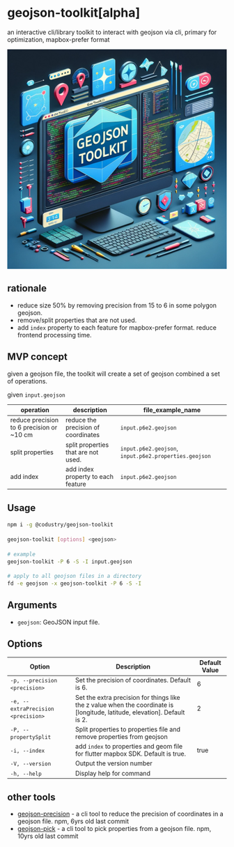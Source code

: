 # geojson-toolkit[alpha]

an interactive cli/library toolkit to interact with geojson via cli, primary for optimization, mapbox-prefer format

![cover](assets/cover.webp)

## rationale

- reduce size 50% by removing precision from 15 to 6 in some polygon geojson.
- remove/split properties that are not used.
- add `index` property to each feature for mapbox-prefer format. reduce frontend processing time.

## MVP concept

given a geojson file, the toolkit will create a set of geojson combined a set of operations.

given `input.geojson`

| operation                                 | description                         | file_example_name                                     |
| ----------------------------------------- | ----------------------------------- | ----------------------------------------------------- |
| reduce precision to 6 precision or ~10 cm | reduce the precision of coordinates | `input.p6e2.geojson`                                  |
| split properties                          | split properties that are not used. | `input.p6e2.geojson`, `input.p6e2.properties.geojson` |
| add index                                 | add index property to each feature  | `input.p6e2.geojson`                                  |

## Usage

```sh
npm i -g @codustry/geojson-toolkit

geojson-toolkit [options] <geojson>

# example
geojson-toolkit -P 6 -S -I input.geojson

# apply to all geojson files in a directory
fd -e geojson -x geojson-toolkit -P 6 -S -I 
```

## Arguments

- `geojson`: GeoJSON input file.

## Options

| Option                      | Description                                                                 | Default Value |
| --------------------------- | --------------------------------------------------------------------------- | ------------- |
| `-p, --precision <precision>` | Set the precision of coordinates. Default is 6.                                           | 6             |
| `-e, --extraPrecision <precision>` | Set the extra precision for things like the z value when the coordinate is [longitude, latitude, elevation]. Default is 2. | 2             |
| `-P, --propertySplit`               | Split properties to properties file and remove properties from geojson       |               |
| `-i, --index`          | add `index` to properties and geom file for flutter mapbox SDK.  Default is true.                       | true          |
| `-V, --version`             | Output the version number                                                   |               |
| `-h, --help`                | Display help for command                                                    |               |


## other tools

- [geojson-precision](https://github.com/jczaplew/geojson-precision) - a cli tool to reduce the precision of coordinates in a geojson file. npm, 6yrs old last commit
- [geojson-pick](https://github.com/node-geojson/geojson-pick) - a cli tool to pick properties from a geojson file. npm, 10yrs old last commit

